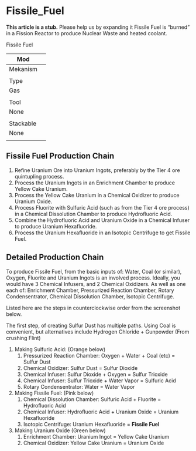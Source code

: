 # Fissile_Fuel

**This article is a stub.**
Please help us by expanding it Fissile Fuel is “burned” in a Fission Reactor to produce Nuclear Waste and heated coolant.

Fissile Fuel

| Mod |  |
| --- | --- |
| Mekanism |  |
|  |  |
| Type |  |
| Gas |  |
|  |  |
| Tool |  |
| None |  |
|  |  |
| Stackable |  |
| None |  |
|  |  |

## Fissile Fuel Production Chain

1. Refine Uranium Ore into Uranium Ingots, preferably by the Tier 4 ore quintupling process.
2. Process the Uranium Ingots in an Enrichment Chamber to produce Yellow Cake Uranium.
3. Process the Yellow Cake Uranium in a Chemical Oxidizer to produce Uranium Oxide.
4. Process Fluorite with Sulfuric Acid (such as from the Tier 4 ore process) in a Chemical Dissolution Chamber to produce Hydrofluoric Acid.
5. Combine the Hydrofluoric Acid and Uranium Oxide in a Chemical Infuser to produce Uranium Hexafluoride.
6. Process the Uranium Hexafluoride in an Isotopic Centrifuge to get Fissile Fuel.

## Detailed Production Chain

To produce Fissile Fuel, from the basic inputs of: Water, Coal (or similar), Oxygen, Fluorite and Uranium Ingots is an involved process. Ideally, you would have 3 Chemical Infusers, and 2 Chemical Oxidizers. As well as one each of: Enrichment Chamber, Pressurized Reaction Chamber, Rotary Condensentrator, Chemical Dissolution Chamber, Isotopic Centrifuge.

Listed here are the steps in counterclockwise order from the screenshot below.

The first step, of creating Sulfur Dust has multiple paths. Using Coal is convenient, but alternatives include Hydrogen Chloride + Gunpowder (From crushing Flint)

1. Making Sulfuric Acid: (Orange below)
    1. Pressurized Reaction Chamber: Oxygen + Water + Coal (etc) = Sulfur Dust
    2. Chemical Oxidizer: Sulfur Dust = Sulfur Dioxide
    3. Chemical Infuser: Sulfur Dioxide + Oxygen = Sulfur Trioxide
    4. Chemical Infuser: Sulfur Trioxide + Water Vapor = Sulfuric Acid
    5. Rotary Condensentrator: Water = Water Vapor
2. Making Fissile Fuel: (Pink below)
    1. Chemical Dissolution Chamber: Sulfuric Acid + Fluorite = Hydrofluoric Acid
    2. Chemical Infuser: Hydrofluoric Acid + Uranium Oxide = Uranium Hexafluoride
    3. Isotopic Centrifuge: Uranium Hexafluoride = **Fissile Fuel**
3. Making Uranium Oxide (Green below)
    1. Enrichment Chamber: Uranium Ingot = Yellow Cake Uranium
    2. Chemical Oxidizer: Yellow Cake Uranium = Uranium Oxide